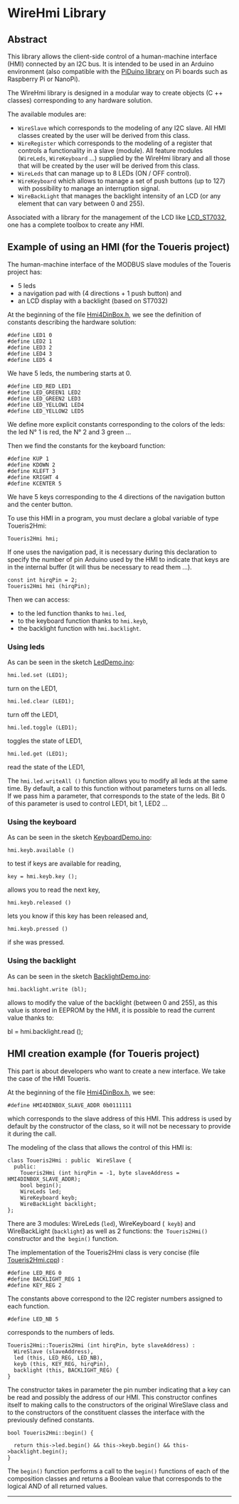 # WireHmi Library

## Abstract

This library allows the client-side control of a human-machine interface (HMI) connected by an I2C bus. It is intended to be used in an Arduino environment (also compatible with the [PiDuino library](https://github.com/epsilonrt/piduino) on Pi boards such as Raspberry Pi or NanoPi).

The WireHmi library is designed in a modular way to create objects (C ++ classes) corresponding to any hardware solution.

The available modules are:

* `WireSlave` which corresponds to the modeling of any I2C slave. All HMI classes created by the user will be derived from this class.  
* `WireRegister` which corresponds to the modeling of a register that controls a functionality in a slave (module). All feature modules (`WireLeds`, `WireKeyboard` ...) supplied by the WireHmi library and all those that will be created by the user will be derived from this class.  
* `WireLeds` that can manage up to 8 LEDs (ON / OFF control).  
* `WireKeyboard` which allows to manage a set of push buttons (up to 127) with possibility to manage an interruption signal.  
* `WireBackLight` that manages the backlight intensity of an LCD (or any element that can vary between 0 and 255).

Associated with a library for the management of the LCD like [LCD_ST7032](https://github.com/epsilonrt/LCD_ST7032), one has a complete toolbox to create any HMI.

## Example of using an HMI (for the **Toueris** project)

The human-machine interface of the MODBUS slave modules of the Toueris project has:

* 5 leds
* a navigation pad with (4 directions + 1 push button) and
* an LCD display with a backlight (based on ST7032)

At the beginning of the file [Hmi4DinBox.h](https://github.com/epsilonrt/WireHmi/blob/master/src/Hmi4DinBox.h), we see the definition of constants describing the hardware solution:

    #define LED1 0
    #define LED2 1
    #define LED3 2
    #define LED4 3
    #define LED5 4

We have 5 leds, the numbering starts at 0.

    #define LED_RED LED1
    #define LED_GREEN1 LED2
    #define LED_GREEN2 LED3
    #define LED_YELLOW1 LED4
    #define LED_YELLOW2 LED5

We define more explicit constants corresponding to the colors of the leds: the led N° 1 is red, the N° 2 and 3 green ...

Then we find the constants for the keyboard function:

    #define KUP 1
    #define KDOWN 2
    #define KLEFT 3
    #define KRIGHT 4
    #define KCENTER 5

We have 5 keys corresponding to the 4 directions of the navigation button and the center button.

To use this HMI in a program, you must declare a global variable of type Toueris2Hmi:

    Toueris2Hmi hmi;

If one uses the navigation pad, it is necessary during this declaration to specify the number of pin Arduino used by the HMI to indicate that keys are in the internal buffer (it will thus be necessary to read them ...).

    const int hirqPin = 2;
    Toueris2Hmi hmi (hirqPin);

Then we can access:
* to the led function thanks to `hmi.led`,
* to the keyboard function thanks to `hmi.keyb`,
* the backlight function with `hmi.backlight`.

### Using leds

As can be seen in the sketch [LedDemo.ino](https://github.com/epsilonrt/WireHmi/blob/master/examples/Toueris2Hmi/LedDemo/LedDemo.ino):

    hmi.led.set (LED1);

turn on the LED1,

    hmi.led.clear (LED1);

turn off the LED1,

    hmi.led.toggle (LED1);

toggles the state of LED1,

    hmi.led.get (LED1);

read the state of the LED1,

The `hmi.led.writeAll ()` function allows you to modify all leds at the same time. By default, a call to this function without parameters turns on all leds.
If we pass him a parameter, that corresponds to the state of the leds. Bit 0 of this parameter is used to control LED1, bit 1, LED2 ...

### Using the keyboard

As can be seen in the sketch [KeyboardDemo.ino](https://github.com/epsilonrt/WireHmi/blob/master/examples/Toueris2Hmi/KeyboardDemo/KeyboardDemo.ino):

    hmi.keyb.available ()

to test if keys are available for reading,

    key = hmi.keyb.key ();

allows you to read the next key,

    hmi.keyb.released ()

lets you know if this key has been released and,

    hmi.keyb.pressed ()

if she was pressed.

### Using the backlight

As can be seen in the sketch [BacklightDemo.ino](https://github.com/epsilonrt/WireHmi/blob/master/examples/Toueris2Hmi/BacklightDemo/BacklightDemo.ino):

    hmi.backlight.write (bl);

allows to modify the value of the backlight (between 0 and 255), as this value is stored in EEPROM by the HMI, it is possible to read the current value thanks to:

bl = hmi.backlight.read ();

## HMI creation example (for **Toueris** project)

This part is about developers who want to create a new interface. We take the case of the HMI Toueris.

At the beginning of the file [Hmi4DinBox.h](https://github.com/epsilonrt/WireHmi/blob/master/src/Hmi4DinBox.h), we see:

    #define HMI4DINBOX_SLAVE_ADDR 0b0111111

which corresponds to the slave address of this HMI. This address is used by default by the constructor of the class, so it will not be necessary to provide it during the call.

The modeling of the class that allows the control of this HMI is:

    class Toueris2Hmi : public  WireSlave {
      public:
        Toueris2Hmi (int hirqPin = -1, byte slaveAddress = HMI4DINBOX_SLAVE_ADDR);
        bool begin();
        WireLeds led;
        WireKeyboard keyb;
        WireBackLight backlight;
    };

There are 3 modules: WireLeds (`led`), WireKeyboard (` keyb`) and WireBackLight (`backlight`) as well as 2 functions: the` Toueris2Hmi()` constructor and the` begin()` function.

The implementation of the Toueris2Hmi class is very concise (file [Toueris2Hmi.cpp](https://github.com/epsilonrt/WireHmi/blob/master/src/Toueris2Hmi.cpp)) :

    #define LED_REG 0
    #define BACKLIGHT_REG 1
    #define KEY_REG 2

The constants above correspond to the I2C register numbers assigned to each function.

    #define LED_NB 5

corresponds to the numbers of leds.

    Toueris2Hmi::Toueris2Hmi (int hirqPin, byte slaveAddress) :
      WireSlave (slaveAddress),
      led (this, LED_REG, LED_NB),
      keyb (this, KEY_REG, hirqPin),
      backlight (this, BACKLIGHT_REG) {
    }

The constructor takes in parameter the pin number indicating that a key can be read and possibly the address of our HMI.
This constructor confines itself to making calls to the constructors of the original WireSlave class and to the constructors of the constituent classes the interface with the previously defined constants.

    bool Toueris2Hmi::begin() {
      
      return this->led.begin() && this->keyb.begin() && this->backlight.begin();
    }

The `begin()` function performs a call to the `begin()` functions of each of the composition classes and returns a Boolean value that corresponds to the logical AND of all returned values.

------
